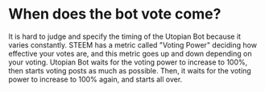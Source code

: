 # When does the bot vote come?

It is hard to judge and specify the timing of the Utopian Bot because it varies constantly. STEEM has a metric called "Voting Power" deciding how effective your votes are, and this metric goes up and down depending on your voting.
Utopian Bot waits for the voting power to increase to 100%, then starts voting posts as much as possible. Then, it waits for the voting power to increase to 100% again, and starts all over.
